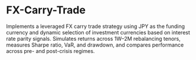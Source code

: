 # FX-Carry-Trade
Implements a leveraged FX carry trade strategy using JPY as the funding currency and dynamic selection of investment currencies based on interest rate parity signals. Simulates returns across 1W–2M rebalancing tenors, measures Sharpe ratio, VaR, and drawdown, and compares performance across pre- and post-crisis regimes.
